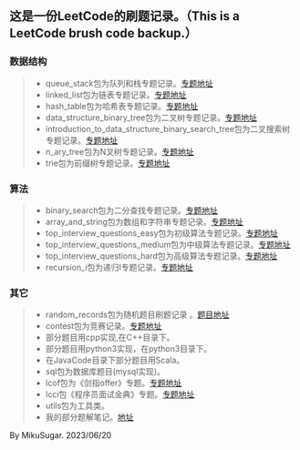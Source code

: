 ## 这是一份LeetCode的刷题记录。（This is a LeetCode brush code backup.）

### 数据结构

> * queue_stack包为队列和栈专题记录。[专题地址](https://leetcode-cn.com/leetbook/detail/queue-stack/)
> * linked_list包为链表专题记录。[专题地址](https://leetcode-cn.com/leetbook/detail/linked-list/)
> * hash_table包为哈希表专题记录。[专题地址](https://leetcode-cn.com/leetbook/detail/hash-table/)
> * data_structure_binary_tree包为二叉树专题记录。[专题地址](https://leetcode-cn.com/leetbook/detail/data-structure-binary-tree/)
> * introduction_to_data_structure_binary_search_tree包为二叉搜索树专题记录。[专题地址](https://leetcode-cn.com/leetbook/detail/introduction-to-data-structure-binary-search-tree/)
> * n_ary_tree包为N叉树专题记录。[专题地址](https://leetcode-cn.com/leetbook/detail/n-ary-tree/)
> * trie包为前缀树专题记录。[专题地址](https://leetcode-cn.com/leetbook/detail/trie/)

### 算法

> * binary_search包为二分查找专题记录。[专题地址](https://leetcode-cn.com/leetbook/detail/binary-search/)
> * array_and_string包为数组和字符串专题记录。[专题地址](https://leetcode-cn.com/leetbook/detail/array-and-string/)
> * top_interview_questions_easy包为初级算法专题记录。[专题地址](https://leetcode-cn.com/leetbook/detail/top-interview-questions-easy/)
> * top_interview_questions_medium包为中级算法专题记录。[专题地址](https://leetcode-cn.com/leetbook/read/top-interview-questions-medium/xnfgpr/)
> * top_interview_questions_hard包为高级算法专题记录。[专题地址](https://leetcode-cn.com/leetbook/detail/top-interview-questions-hard/)
> * recursion_i包为递归I专题记录。[专题地址](https://leetcode-cn.com/leetbook/detail/recursion/)

### 其它

> * random_records包为随机题目刷题记录  。[题目地址](https://leetcode-cn.com/problemset/all/)
> * contest包为竞赛记录。[专题地址](https://leetcode-cn.com/contest/)
> * 部分题目用cpp实现,在C++目录下。
> * 部分题目用python3实现，在python3目录下。
> * 在JavaCode目录下部分题目用Scala。
> * sql包为数据库题目(mysql实现)。
> * lcof包为《剑指offer》专题。[专题地址](https://leetcode-cn.com/problemset/lcof/)
> * lcci包《程序员面试金典》专题。[专题地址](https://leetcode-cn.com/problemset/lcci/)
> * utils包为工具类。
> * 我的部分题解笔记。[地址](https://mikusugar.me/LeetCode)
> 
By MikuSugar. 2023/06/20
